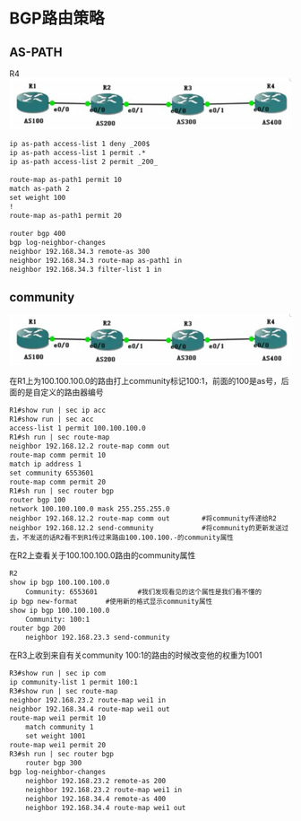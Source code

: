 # BGP路由策略

## AS-PATH

R4
![](2018-11-18-10-32-17.png)

    ip as-path access-list 1 deny _200$
    ip as-path access-list 1 permit .*
    ip as-path access-list 2 permit _200_

    route-map as-path1 permit 10
    match as-path 2
    set weight 100
    !
    route-map as-path1 permit 20

    router bgp 400
    bgp log-neighbor-changes
    neighbor 192.168.34.3 remote-as 300
    neighbor 192.168.34.3 route-map as-path1 in
    neighbor 192.168.34.3 filter-list 1 in

## community

![](2018-11-18-10-32-17.png)

在R1上为100.100.100.0的路由打上community标记100:1，前面的100是as号，后面的是自定义的路由器编号

    R1#show run | sec ip acc  
    R1#show run | sec acc   
    access-list 1 permit 100.100.100.0
    R1#sh run | sec route-map
    neighbor 192.168.12.2 route-map comm out
    route-map comm permit 10
    match ip address 1
    set community 6553601
    route-map comm permit 20
    R1#sh run | sec router bgp
    router bgp 100
    network 100.100.100.0 mask 255.255.255.0
    neighbor 192.168.12.2 route-map comm out        #将community传递给R2
    neighbor 192.168.12.2 send-community            #将community的更新发送过去，不发送的话R2看不到R1传过来路由100.100.100.-的community属性

在R2上查看关于100.100.100.0路由的community属性

    R2
    show ip bgp 100.100.100.0
        Community: 6553601          #我们发现看见的这个属性是我们看不懂的
    ip bgp new-format       #使用新的格式显示community属性
    show ip bgp 100.100.100.0
        Community: 100:1
    router bgp 200
        neighbor 192.168.23.3 send-community

在R3上收到来自有关community 100:1的路由的时候改变他的权重为1001

    R3#show run | sec ip com
    ip community-list 1 permit 100:1
    R3#show run | sec route-map
    neighbor 192.168.23.2 route-map wei1 in
    neighbor 192.168.34.4 route-map wei1 out
    route-map wei1 permit 10
        match community 1
        set weight 1001
    route-map wei1 permit 20
    R3#sh run | sec router bgp
        router bgp 300
    bgp log-neighbor-changes
        neighbor 192.168.23.2 remote-as 200
        neighbor 192.168.23.2 route-map wei1 in
        neighbor 192.168.34.4 remote-as 400
        neighbor 192.168.34.4 route-map wei1 out

